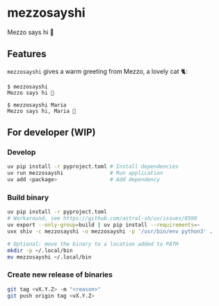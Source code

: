 # mezzosayshi
Mezzo says hi 👋

## Features

`mezzosayshi` gives a warm greeting from Mezzo, a lovely cat 🐈:

```console
$ mezzosayshi
Mezzo says hi 👋

$ mezzosayshi Maria
Mezzo says hi, Maria 👋
```

## For developer (WIP)

### Develop

```bash
uv pip install -r pyproject.toml # Install dependencies
uv run mezzosayshi               # Run application
uv add <package>                 # Add dependency
```

### Build binary

```bash
uv pip install -r pyproject.toml
# Workaround, see https://github.com/astral-sh/uv/issues/8590
uv export --only-group=build | uv pip install --requirements=-
uvx shiv -c mezzosayshi -o mezzosayshi -p '/usr/bin/env python3' .

# Optional: move the binary to a location added to PATH
mkdir -p ~/.local/bin
mv mezzosayshi ~/.local/bin
```

### Create new release of binaries

```bash
git tag <vX.Y.Z> -m "<reason>"
git push origin tag <vX.Y.Z>
```
